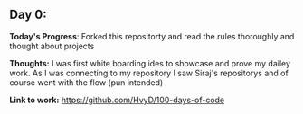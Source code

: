 

## Day 0: 
**Today's Progress**: Forked this repositorty and read the rules thoroughly and thought about projects

**Thoughts:**  I was first white boarding ides to showcase and prove my dailey work. As I was connecting to my repository I saw Siraj's repositorys and of course went with the flow (pun intended)

**Link to work:** https://github.com/HvyD/100-days-of-code

